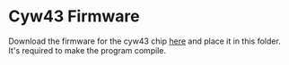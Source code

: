 # Cyw43 Firmware

Download the firmware for the cyw43 chip [here](https://github.com/embassy-rs/embassy/tree/main/cyw43-firmware) and place it in this folder. It's required to make the program compile.
